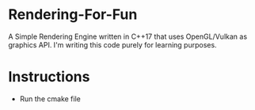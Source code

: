 # Rendering-For-Fun

A Simple Rendering Engine written in C++17 that uses OpenGL/Vulkan as graphics API.
I'm writing this code purely for learning purposes.

# Instructions
- Run the cmake file
